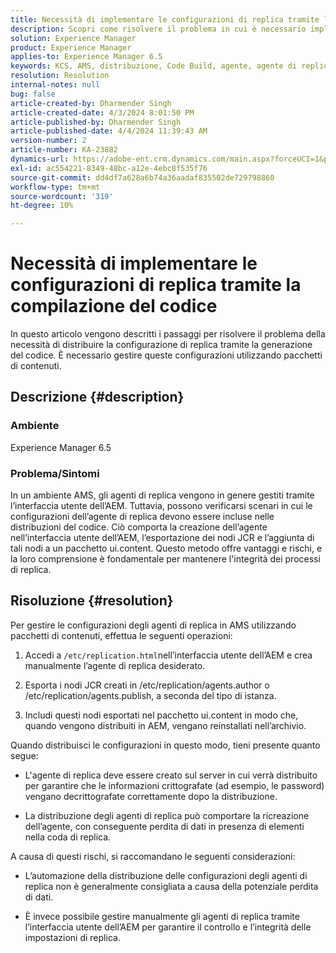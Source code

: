 ```yaml
---
title: Necessità di implementare le configurazioni di replica tramite la compilazione del codice
description: Scopri come risolvere il problema in cui è necessario implementare la configurazione di replica negli ambienti AMS.
solution: Experience Manager
product: Experience Manager
applies-to: Experience Manager 6.5
keywords: KCS, AMS, distribuzione, Code Build, agente, agente di replica
resolution: Resolution
internal-notes: null
bug: false
article-created-by: Dharmender Singh
article-created-date: 4/3/2024 8:01:50 PM
article-published-by: Dharmender Singh
article-published-date: 4/4/2024 11:39:43 AM
version-number: 2
article-number: KA-23882
dynamics-url: https://adobe-ent.crm.dynamics.com/main.aspx?forceUCI=1&pagetype=entityrecord&etn=knowledgearticle&id=1a6b50fd-f4f1-ee11-904b-6045bd04ed02
exl-id: ac554221-8349-48bc-a12e-4ebc8f535f76
source-git-commit: dd4df7a628a6b74a36aadaf835502de729798860
workflow-type: tm+mt
source-wordcount: '319'
ht-degree: 10%

---
```


# Necessità di implementare le configurazioni di replica tramite la compilazione del codice


In questo articolo vengono descritti i passaggi per risolvere il problema della necessità di distribuire la configurazione di replica tramite la generazione del codice. È necessario gestire queste configurazioni utilizzando pacchetti di contenuti.

## Descrizione {#description}


### Ambiente

Experience Manager 6.5

### Problema/Sintomi

In un ambiente AMS, gli agenti di replica vengono in genere gestiti tramite l’interfaccia utente dell’AEM. Tuttavia, possono verificarsi scenari in cui le configurazioni dell’agente di replica devono essere incluse nelle distribuzioni del codice. Ciò comporta la creazione dell’agente nell’interfaccia utente dell’AEM, l’esportazione dei nodi JCR e l’aggiunta di tali nodi a un pacchetto ui.content. Questo metodo offre vantaggi e rischi, e la loro comprensione è fondamentale per mantenere l&#39;integrità dei processi di replica.


## Risoluzione {#resolution}


Per gestire le configurazioni degli agenti di replica in AMS utilizzando pacchetti di contenuti, effettua le seguenti operazioni:

1. Accedi a `/etc/replication.html`nell’interfaccia utente dell’AEM e crea manualmente l’agente di replica desiderato.


2. Esporta i nodi JCR creati in /etc/replication/agents.author o /etc/replication/agents.publish, a seconda del tipo di istanza.


3. Includi questi nodi esportati nel pacchetto ui.content in modo che, quando vengono distribuiti in AEM, vengano reinstallati nell’archivio.


Quando distribuisci le configurazioni in questo modo, tieni presente quanto segue:

- L&#39;agente di replica deve essere creato sul server in cui verrà distribuito per garantire che le informazioni crittografate (ad esempio, le password) vengano decrittografate correttamente dopo la distribuzione.


- La distribuzione degli agenti di replica può comportare la ricreazione dell’agente, con conseguente perdita di dati in presenza di elementi nella coda di replica.


A causa di questi rischi, si raccomandano le seguenti considerazioni:

- L’automazione della distribuzione delle configurazioni degli agenti di replica non è generalmente consigliata a causa della potenziale perdita di dati.


- È invece possibile gestire manualmente gli agenti di replica tramite l’interfaccia utente dell’AEM per garantire il controllo e l’integrità delle impostazioni di replica.
